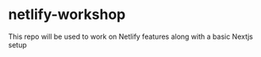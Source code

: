 # netlify-workshop
This repo will be used to work on Netlify features along with a basic Nextjs setup 
